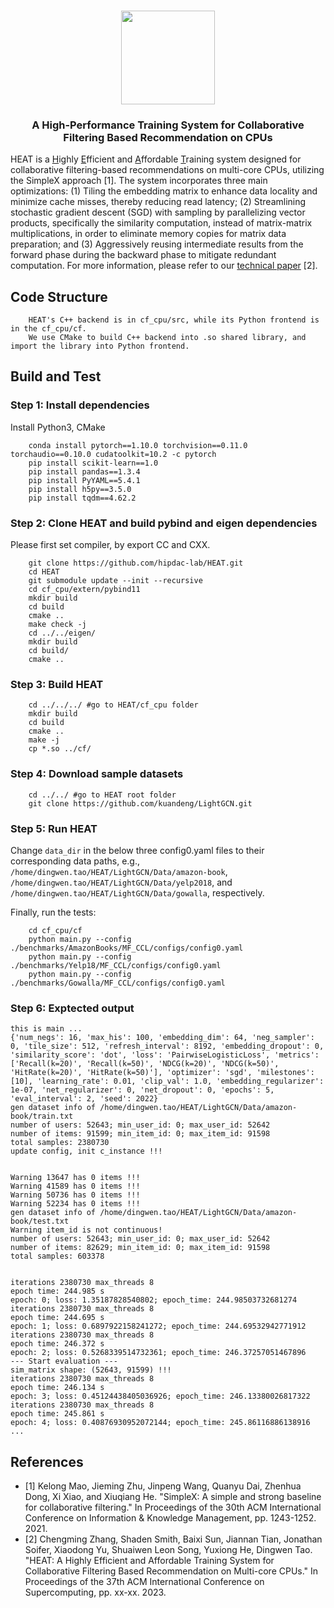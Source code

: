 <h3 align="center"><img src="https://user-images.githubusercontent.com/5705572/231052807-a41e7543-28f6-4405-b4de-8ee9b136c6be.gif" width="150"></h3>

<h3 align="center">
A High-Performance Training System for Collaborative Filtering Based Recommendation on CPUs
</h3>

HEAT is a <ins>H</ins>ighly <ins>E</ins>fficient and <ins>A</ins>ffordable <ins>T</ins>raining system designed for collaborative filtering-based recommendations on multi-core CPUs, utilizing the SimpleX approach [1]. The system incorporates three main optimizations: (1) Tiling the embedding matrix to enhance data locality and minimize cache misses, thereby reducing read latency; (2) Streamlining stochastic gradient descent (SGD) with sampling by parallelizing vector products, specifically the similarity computation, instead of matrix-matrix multiplications, in order to eliminate memory copies for matrix data preparation; and (3) Aggressively reusing intermediate results from the forward phase during the backward phase to mitigate redundant computation. For more information, please refer to our [technical paper](https://github.com/hipdac-lab/HEAT/blob/main/ICS23-HEAT.pdf) [2].

## Code Structure
```
    HEAT's C++ backend is in cf_cpu/src, while its Python frontend is in the cf_cpu/cf. 
    We use CMake to build C++ backend into .so shared library, and import the library into Python frontend. 
```

## Build and Test

### Step 1: Install dependencies
Install Python3, CMake
```
    conda install pytorch==1.10.0 torchvision==0.11.0 torchaudio==0.10.0 cudatoolkit=10.2 -c pytorch
    pip install scikit-learn==1.0
    pip install pandas==1.3.4
    pip install PyYAML==5.4.1
    pip install h5py==3.5.0
    pip install tqdm==4.62.2
```

### Step 2: Clone HEAT and build pybind and eigen dependencies
Please first set compiler, by export CC and CXX.
```
    git clone https://github.com/hipdac-lab/HEAT.git
    cd HEAT
    git submodule update --init --recursive
    cd cf_cpu/extern/pybind11
    mkdir build
    cd build
    cmake ..
    make check -j
    cd ../../eigen/
    mkdir build
    cd build/
    cmake ..
```

### Step 3: Build HEAT
```
    cd ../../../ #go to HEAT/cf_cpu folder
    mkdir build
    cd build
    cmake ..
    make -j
    cp *.so ../cf/
```

### Step 4: Download sample datasets
```
    cd ../../ #go to HEAT root folder
    git clone https://github.com/kuandeng/LightGCN.git
```

### Step 5: Run HEAT
Change ```data_dir``` in the below three config0.yaml files to their corresponding data paths, e.g., ```/home/dingwen.tao/HEAT/LightGCN/Data/amazon-book```, ```/home/dingwen.tao/HEAT/LightGCN/Data/yelp2018```, and ```/home/dingwen.tao/HEAT/LightGCN/Data/gowalla```, respectively.

Finally, run the tests:
```
    cd cf_cpu/cf
    python main.py --config ./benchmarks/AmazonBooks/MF_CCL/configs/config0.yaml
    python main.py --config ./benchmarks/Yelp18/MF_CCL/configs/config0.yaml
    python main.py --config ./benchmarks/Gowalla/MF_CCL/configs/config0.yaml
```

### Step 6: Exptected output
```
this is main ...
{'num_negs': 16, 'max_his': 100, 'embedding_dim': 64, 'neg_sampler': 0, 'tile_size': 512, 'refresh_interval': 8192, 'embedding_dropout': 0, 'similarity_score': 'dot', 'loss': 'PairwiseLogisticLoss', 'metrics': ['Recall(k=20)', 'Recall(k=50)', 'NDCG(k=20)', 'NDCG(k=50)', 'HitRate(k=20)', 'HitRate(k=50)'], 'optimizer': 'sgd', 'milestones': [10], 'learning_rate': 0.01, 'clip_val': 1.0, 'embedding_regularizer': 1e-07, 'net_regularizer': 0, 'net_dropout': 0, 'epochs': 5, 'eval_interval': 2, 'seed': 2022}
gen dataset info of /home/dingwen.tao/HEAT/LightGCN/Data/amazon-book/train.txt 
number of users: 52643; min_user_id: 0; max_user_id: 52642
number of items: 91599; min_item_id: 0; max_item_id: 91598
total samples: 2380730 
update config, init c_instance !!! 


Warning 13647 has 0 items !!! 
Warning 41589 has 0 items !!! 
Warning 50736 has 0 items !!! 
Warning 52234 has 0 items !!! 
gen dataset info of /home/dingwen.tao/HEAT/LightGCN/Data/amazon-book/test.txt 
Warning item_id is not continuous! 
number of users: 52643; min_user_id: 0; max_user_id: 52642
number of items: 82629; min_item_id: 0; max_item_id: 91598
total samples: 603378 


iterations 2380730 max_threads 8
epoch time: 244.985 s 
epoch: 0; loss: 1.35187828540802; epoch_time: 244.98503732681274
iterations 2380730 max_threads 8
epoch time: 244.695 s 
epoch: 1; loss: 0.6897922158241272; epoch_time: 244.69532942771912
iterations 2380730 max_threads 8
epoch time: 246.372 s 
epoch: 2; loss: 0.5268339514732361; epoch_time: 246.37257051467896
--- Start evaluation ---
sim_matrix shape: (52643, 91599) !!! 
iterations 2380730 max_threads 8
epoch time: 246.134 s 
epoch: 3; loss: 0.45124438405036926; epoch_time: 246.13380026817322
iterations 2380730 max_threads 8
epoch time: 245.861 s 
epoch: 4; loss: 0.40876930952072144; epoch_time: 245.86116886138916
...
```

## References
- [1] Kelong Mao, Jieming Zhu, Jinpeng Wang, Quanyu Dai, Zhenhua Dong, Xi Xiao, and Xiuqiang He. "SimpleX: A simple and strong baseline for collaborative filtering." In Proceedings of the 30th ACM International Conference on Information & Knowledge Management, pp. 1243-1252. 2021.
- [2] Chengming Zhang, Shaden Smith, Baixi Sun, Jiannan Tian, Jonathan Soifer, Xiaodong Yu, Shuaiwen Leon Song, Yuxiong He, Dingwen Tao. "HEAT: A Highly Efficient and Affordable Training System for Collaborative Filtering Based Recommendation on Multi-core CPUs." In Proceedings of the 37th ACM International Conference on Supercomputing, pp. xx-xx. 2023.
